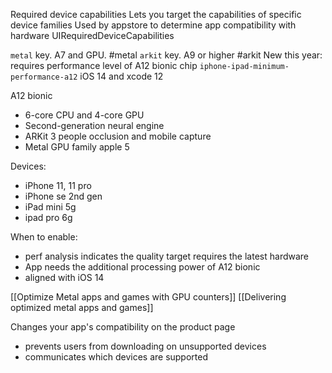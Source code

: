 Required device capabilities
Lets you target the capabilities of specific device families
Used by appstore to determine app compatibility with hardware
UIRequiredDeviceCapabilities

`metal` key.  A7 and GPU. #metal 
`arkit` key.  A9 or higher #arkit
New this year: requires performance level of A12 bionic chip
`iphone-ipad-minimum-performance-a12`
iOS 14 and xcode 12

A12 bionic
* 6-core CPU and 4-core GPU
* Second-generation neural engine
* ARKit 3 people occlusion and mobile capture
* Metal GPU family apple 5

Devices:
* iPhone 11, 11 pro
* iPhone se 2nd gen
* iPad mini 5g
* ipad pro 6g

When to enable:
* perf analysis indicates the quality target requires the latest hardware
* App needs the additional processing power of A12 bionic
* aligned with iOS 14

[[Optimize Metal apps and games with GPU counters]]
[[Delivering optimized metal apps and games]]

Changes your app's compatibility on the product page
* prevents users from downloading on unsupported devices
* communicates which devices are supported


